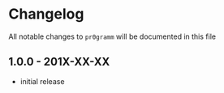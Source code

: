 # Changelog

All notable changes to `pr0gramm` will be documented in this file

## 1.0.0 - 201X-XX-XX

- initial release

